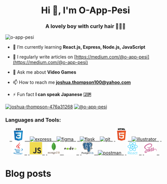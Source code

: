 <h1 align="center">Hi 👋, I'm O-App-Pesi</h1>
<h3 align="center">A lovely boy with curly hair 🧑🏻‍🦱</h3>

<p align="left"> <img src="https://komarev.com/ghpvc/?username=o-app-pesi&label=Profile%20views&color=0e75b6&style=flat" alt="o-app-pesi" /> </p>

- 🌱 I’m currently learning **React.js, Express, Node.js, JavaScript**

- 📝 I regularly write articles on [https://medium.com/@o-app-pesi](https://medium.com/@o-app-pesi)

- 💬 Ask me about **Video Games**

- 📫 How to reach me **joshua.thompson100@yahoo.com**

- ⚡ Fun fact **I can speak Japanese 🇯🇵**

<p align="left">
<a href="https://linkedin.com/in/joshua-thompson-476a31268" target="blank"><img align="center" src="https://raw.githubusercontent.com/rahuldkjain/github-profile-readme-generator/master/src/images/icons/Social/linked-in-alt.svg" alt="joshua-thompson-476a31268" height="30" width="40" /></a>
<a href="https://medium.com/@o-app-pesi" target="blank"><img align="center" src="https://raw.githubusercontent.com/rahuldkjain/github-profile-readme-generator/master/src/images/icons/Social/medium.svg" alt="@o-app-pesi" height="30" width="40" /></a>
</p>

<h3 align="left">Languages and Tools:</h3>
<p align="center"> <a href="https://www.w3schools.com/css/" target="_blank" rel="noreferrer"> &nbsp; <img src="https://raw.githubusercontent.com/devicons/devicon/master/icons/css3/css3-original-wordmark.svg" alt="css3" height="40"/> &nbsp; </a> <a href="https://expressjs.com" target="_blank" rel="noreferrer"> &nbsp;<img src="https://user-images.githubusercontent.com/11978772/40430986-a0eb7b92-5e63-11e8-80eb-43fe07f664a6.png" alt="express" height="40"/>&nbsp; </a> <a href="https://www.figma.com/" target="_blank" rel="noreferrer">&nbsp; <img src="https://www.vectorlogo.zone/logos/figma/figma-icon.svg" alt="figma" height="40"/> &nbsp;</a> <a href="https://flask.palletsprojects.com/" target="_blank" rel="noreferrer">&nbsp; <img src="https://banner2.cleanpng.com/20180829/qut/kisspng-flask-python-web-framework-representational-state-flask-stickker-5b86feebccfdd3.9328447515355737398397.jpg" alt="flask" height="40"/>&nbsp; </a> <a href="https://git-scm.com/" target="_blank" rel="noreferrer">&nbsp; <img src="https://www.vectorlogo.zone/logos/git-scm/git-scm-icon.svg" alt="git" height="40"/> &nbsp;</a> <a href="https://www.w3.org/html/" target="_blank" rel="noreferrer"> &nbsp;<img src="https://raw.githubusercontent.com/devicons/devicon/master/icons/html5/html5-original-wordmark.svg" alt="html5" height="40"/>&nbsp; </a> <a href="https://www.adobe.com/in/products/illustrator.html" target="_blank" rel="noreferrer"> &nbsp;<img src="https://www.vectorlogo.zone/logos/adobe_illustrator/adobe_illustrator-icon.svg" alt="illustrator" height="40"/> &nbsp;</a> <a href="https://www.java.com" target="_blank" rel="noreferrer"> &nbsp;<img src="https://raw.githubusercontent.com/devicons/devicon/master/icons/java/java-original.svg" alt="java" height="40"/> &nbsp;</a> <a href="https://developer.mozilla.org/en-US/docs/Web/JavaScript" target="_blank" rel="noreferrer"> &nbsp;<img src="https://raw.githubusercontent.com/devicons/devicon/master/icons/javascript/javascript-original.svg" alt="javascript" height="40"/> &nbsp;</a> <a href="https://www.mongodb.com/" target="_blank" rel="noreferrer"> &nbsp;<img src="https://raw.githubusercontent.com/devicons/devicon/master/icons/mongodb/mongodb-original-wordmark.svg" alt="mongodb" height="40"/>&nbsp; </a> <a href="https://nodejs.org" target="_blank" rel="noreferrer"> &nbsp;<img src="https://raw.githubusercontent.com/devicons/devicon/master/icons/nodejs/nodejs-original-wordmark.svg" alt="nodejs" height="40"/> &nbsp;</a> <a href="https://www.postgresql.org" target="_blank" rel="noreferrer"> &nbsp;<img src="https://raw.githubusercontent.com/devicons/devicon/master/icons/postgresql/postgresql-original-wordmark.svg" alt="postgresql" height="40"/>&nbsp; </a> <a href="https://postman.com" target="_blank" rel="noreferrer"> &nbsp;<img src="https://www.vectorlogo.zone/logos/getpostman/getpostman-icon.svg" alt="postman" height="40"/> &nbsp;</a> <a href="https://reactjs.org/" target="_blank" rel="noreferrer"> &nbsp;<img src="https://raw.githubusercontent.com/devicons/devicon/master/icons/react/react-original-wordmark.svg" alt="react" height="40"/> &nbsp;</a> <a href="https://sass-lang.com" target="_blank" rel="noreferrer"> &nbsp;<img src="https://raw.githubusercontent.com/devicons/devicon/master/icons/sass/sass-original.svg" alt="sass" height="40"/> &nbsp;</a> </p>

# Blog posts

<!-- BLOG-POST-LIST:START -->
<!-- BLOG-POST-LIST:END -->
